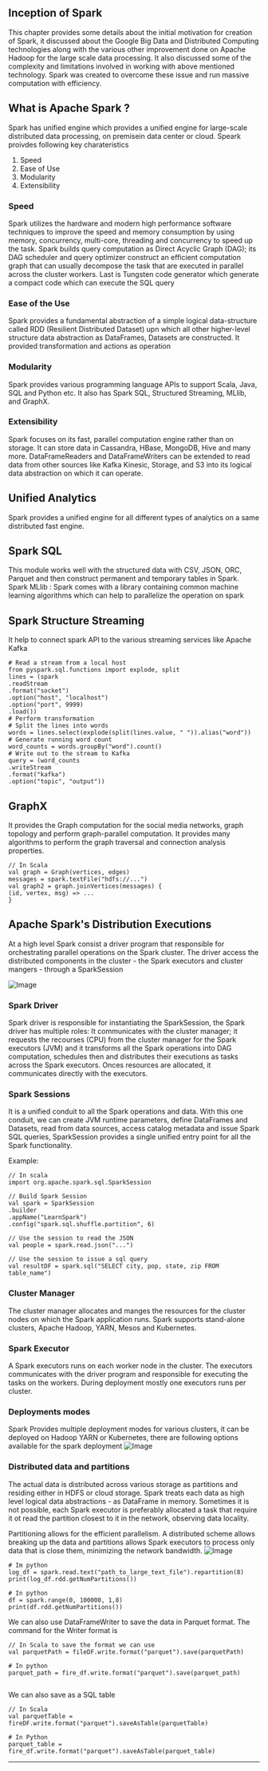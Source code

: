 ## Inception of Spark 
This chapter provides some details about the initial motivation for creation of Spark, it discussed about the Google Big Data and Distributed Computing technologies along with the various other improvement done on Apache Hadoop for the large scale data processing. It also discussed some of the complexity and limitations involved in working with above mentioned technology. Spark was created to overcome these issue and run massive computation with efficiency. 
## What is Apache Spark ?
Spark has unified engine which provides a unified engine for large-scale distributed data processing, on premisein data center or cloud. 
Speark proivdes following key charateristics 
1. Speed 
2. Ease of Use 
3. Modularity
4. Extensibility 

### Speed 
Spark utilizes the hardware and modern high performance software techniques to improve the speed and memory consumption by using memory, concurrency, multi-core, threading and concurrency to speed up the task.
Spark builds query computation as Direct Acyclic Graph (DAG); its DAG scheduler and query optimizer construct an efficient computation graph that can usually decompose the task that are executed in parallel across the cluster workers. 
Last is Tungsten code generator which generate a compact code which can execute the SQL query
### Ease of the Use 
Spark provides a fundamental abstraction of a simple logical data-structure called RDD (Resilient Distributed Dataset) upn which all other higher-level structure data abstraction as DataFrames, Datasets are constructed. It provided transformation and actions as operation
### Modularity 
Spark provides various programming language APIs to support Scala, Java, SQL and Python etc. It also has Spark SQL, Structured Streaming, MLlib, and GraphX. 
### Extensibility 
Spark focuses on its fast, parallel computation engine rather than on storage. It can store data in Cassandra, HBase, MongoDB, Hive and many more. DataFrameReaders and DataFrameWriters can be extended to read data from other sources like Kafka Kinesic, Storage, and S3 into its logical data abstraction on which it can operate. 
## Unified Analytics 
Spark provides a unified engine for all different types of analytics on a same distributed fast engine. 

## Spark SQL 
This module works well with the structured data with CSV, JSON, ORC, Parquet and then construct permanent and temporary tables in Spark. 
Spark MLlib : Spark comes with a library containing common machine learning algorithms which can help to parallelize the operation on spark 
## Spark Structure Streaming
It help to connect spark API to the various streaming services like Apache Kafka
```# In Python
# Read a stream from a local host
from pyspark.sql.functions import explode, split
lines = (spark
.readStream
.format("socket")
.option("host", "localhost")
.option("port", 9999)
.load())
# Perform transformation
# Split the lines into words
words = lines.select(explode(split(lines.value, " ")).alias("word"))
# Generate running word count
word_counts = words.groupBy("word").count()
# Write out to the stream to Kafka
query = (word_counts
.writeStream
.format("kafka")
.option("topic", "output"))
```

## GraphX
It provides the Graph computation for the social media networks, graph topology and perform graph-parallel computation. It provides many algorithms to perform the graph traversal and connection analysis properties. 

```
// In Scala
val graph = Graph(vertices, edges)
messages = spark.textFile("hdfs://...")
val graph2 = graph.joinVertices(messages) {
(id, vertex, msg) => ...
}
```
## Apache Spark's Distribution Executions 
At a high level Spark consist a  driver program that responsible for orchestrating parallel operations on the Spark cluster. The driver access the distributed components in the cluster - the Spark executors and cluster mangers - through a SparkSession 

![Image](./images/Screenshot%20from%202020-10-25%2015-41-41.png)

### Spark Driver 
Spark driver is responsible for instantiating the SparkSession, the Spark driver has multiple roles: It communicates with the cluster manager; it requests the recourses (CPU) from the cluster manager for the Spark executors (JVM) and it transforms all the Spark operations into DAG computation, schedules then and distributes their executions as tasks across the Spark executors. Onces resources are allocated, it communicates directly with the executors.  

### Spark Sessions 
It is a unified conduit to all the Spark operations and data. With this one conduit, we can create JVM runtime parameters, define DataFrames and Datasets, read from data sources, access catalog metadata and issue Spark SQL queries, SparkSession provides a single unified entry point for all the Spark functionality. 

Example: 
```
// In scala
import org.apache.spark.sql.SparkSession

// Build Spark Session 
val spark = SparkSession
.builder
.appName("LearnSpark")
.config("spark.sql.shuffle.partition", 6)

// Use the session to read the JSON
val people = spark.read.json("...")

// Use the session to issue a sql query
val resultDF = spark.sql("SELECT city, pop, state, zip FROM table_name")

```

### Cluster Manager 
The cluster manager allocates and manges the resources for the cluster nodes on which the Spark application runs. Spark supports stand-alone clusters, Apache Hadoop, YARN, Mesos and Kubernetes.

### Spark Executor 
A Spark executors runs on each worker node in the cluster. The executors communicates with the driver program and responsible for executing the tasks on the workers. During deployment mostly one executors runs per cluster.

### Deployments modes 
Spark Provides multiple deployment modes for various clusters, it can be deployed on Hadoop YARN or Kubernetes, there are following options available for the spark deployment 
![Image](images/Screenshot%20from%202020-10-25%2016-08-09.png) 

### Distributed data and partitions 
The actual data is distributed across various storage as partitions and residing either in HDFS or cloud storage. Spark treats each data as high level logical data abstractions - as DataFrame in memory. Sometimes it is not possible, each Spark executor is preferably allocated a task that require it ot read the partition closest to it in the network, observing data locality. 

Partitioning allows for the efficient parallelism. A distributed scheme allows breaking up the data and partitions allows Spark executors to process only data that is close them, minimizing the network bandwidth. 
![Image](./images/3.png)

```
# Im python 
log_df = spark.read.text("path_to_large_text_file").repartition(8)
print(log_df.rdd.getNumPartitions())

# In python
df = spark.range(0, 100000, 1,8)
print(df.rdd.getNumPartitions())
```
We can also use DataFrameWriter to save the data in Parquet format. The command for the Writer format is 
```
// In Scala to save the format we can use 
val parquetPath = fileDF.write.format("parquet").save(parquetPath)

# In python 
parquet_path = fire_df.write.format("parquet").save(parquet_path)


```

We can also save as a SQL table 
```
// In Scala 
val parquetTable = fireDF.write.format("parquet").saveAsTable(parquetTable)

# In Python
parquet_table = fire_df.write.format("parquet").saveAsTable(parquet_table)

```

-----------------------


